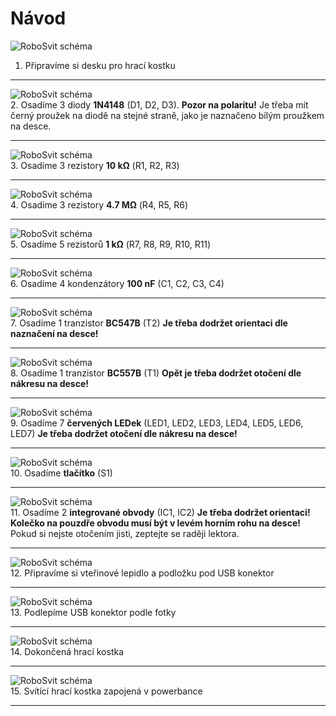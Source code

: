 # Návod

![RoboSvit schéma](assets/Electronic_dice-01.jpg)<br>
1. Připravíme si desku pro hrací kostku
<hr>

![RoboSvit schéma](assets/Electronic_dice-02.jpg)<br>
2. Osadíme 3 diody **1N4148** (D1, D2, D3). **Pozor na polaritu!** Je třeba mít černý proužek na diodě na stejné straně, jako je naznačeno bílým proužkem na desce.
<hr>

![RoboSvit schéma](assets/Electronic_dice-03.jpg)<br>
3. Osadíme 3 rezistory **10 kΩ** (R1, R2, R3) 
<hr>

![RoboSvit schéma](assets/Electronic_dice-04.jpg)<br>
4. Osadíme 3 rezistory **4.7 MΩ** (R4, R5, R6)
<hr>

![RoboSvit schéma](assets/Electronic_dice-05.jpg)<br>
5. Osadíme 5 rezistorů **1 kΩ** (R7, R8, R9, R10, R11)
<hr>

![RoboSvit schéma](assets/Electronic_dice-06.jpg)<br>
6. Osadíme 4 kondenzátory **100 nF** (C1, C2, C3, C4)
<hr>

![RoboSvit schéma](assets/Electronic_dice-07.jpg)<br>
7. Osadíme 1 tranzistor **BC547B** (T2) **Je třeba dodržet orientaci dle naznačení na desce!**
<hr>

![RoboSvit schéma](assets/Electronic_dice-08.jpg)<br>
8. Osadíme 1 tranzistor **BC557B** (T1) **Opět je třeba dodržet otočení dle nákresu na desce!**
<hr>

![RoboSvit schéma](assets/Electronic_dice-09.jpg)<br>
9. Osadíme 7 **červených LEDek** (LED1, LED2, LED3, LED4, LED5, LED6, LED7) **Je třeba dodržet otočení dle nákresu na desce!**
<hr>

![RoboSvit schéma](assets/Electronic_dice-10.jpg)<br>
10. Osadíme **tlačítko** (S1)
<hr>

![RoboSvit schéma](assets/Electronic_dice-11.jpg)<br>
11. Osadíme 2 **integrované obvody** (IC1, IC2) **Je třeba dodržet orientaci! Kolečko na pouzdře obvodu musí být v levém horním rohu na desce!** Pokud si nejste otočením jisti, zeptejte se raději lektora.
<!-- ![RoboSvit schéma](assets/logic-28.jpg)<br>
12. 
<hr> -->

<!-- ![RoboSvit schéma](assets/logic-29.jpg)<br>
29. 
<hr> -->
<hr>

![RoboSvit schéma](assets/Electronic_dice-12.jpg)<br>
12. Připravíme si vteřinové lepidlo a podložku pod USB konektor
<hr>

![RoboSvit schéma](assets/Electronic_dice-13.jpg)<br>
13. Podlepíme USB konektor podle fotky
<hr>

![RoboSvit schéma](assets/Electronic_dice-14.jpg)<br>
14. Dokončená hrací kostka
<hr>

![RoboSvit schéma](assets/Electronic_dice-15.jpg)<br>
15. Svítící hrací kostka zapojená v powerbance
<hr>
